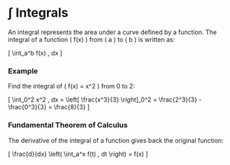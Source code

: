 # ∫ Integrals

An integral represents the area under a curve defined by a function. The integral of a function \( f(x) \) from \( a \) to \( b \) is written as:

\[
\int_a^b f(x) \, dx
\]

### Example

Find the integral of \( f(x) = x^2 \) from 0 to 2:

\[
\int_0^2 x^2 \, dx = \left[ \frac{x^3}{3} \right]_0^2 = \frac{2^3}{3} - \frac{0^3}{3} = \frac{8}{3}
\]

### Fundamental Theorem of Calculus

The derivative of the integral of a function gives back the original function:

\[
\frac{d}{dx} \left( \int_a^x f(t) \, dt \right) = f(x)
\]

